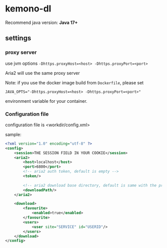 # kemono-dl

Recommend java version: **Java 17+**

## settings

### proxy server

use jvm options `-Dhttps.proxyHost=<host> -Dhttps.proxyPort=<port>`

Aria2 will use the same proxy server

Note: if you use the docker image build from `Dockerfile`, please set 

```JAVA_OPTS="-Dhttps.proxyHost=<host> -Dhttps.proxyPort=<port>"```

environment variable for your container.


### Configuration file

configuration file is <workdir/config.xml>

sample:

```xml
<?xml version="1.0" encoding="utf-8" ?>
<config>
    <session>THE SESSION FIELD IN YOUR COOKIE</session>
    <aria2>
        <host>localhost</host>
        <port>6800</port>
        <!-- aria2 auth token, default is empty -->
        <token/>
        
        <!-- aria2 download base directory, default is same with the program work directory -->
        <downloadPath/>
    </aria2>

    <download>
        <favourite>
            <enabled>true</enabled>
        </favourite>
        <users>
            <user site="SERVICE" id="USERID"/>
        </users>
    </download>
</config>
```
